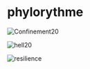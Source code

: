 # phylorythme

![Confinement20](https://user-images.githubusercontent.com/61543927/230207994-41e453e3-8873-42f1-936e-0cd9af7705bd.png)

![hell20](https://user-images.githubusercontent.com/61543927/230210670-503113c7-fd0d-462f-9c5a-c4cc14947cad.png)

![resilience](https://user-images.githubusercontent.com/61543927/230212504-2b2e6846-8ea4-4a6c-85bf-b3ad575eaf1f.png)
